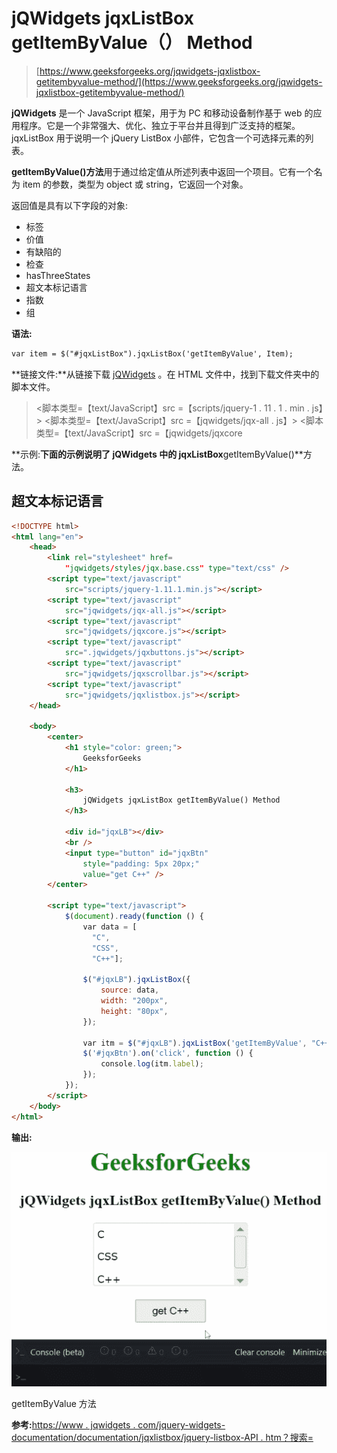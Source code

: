 # jQWidgets jqxListBox getItemByValue（） Method

> [https://www.geeksforgeeks.org/jqwidgets-jqxlistbox-getitembyvalue-method/](https://www.geeksforgeeks.org/jqwidgets-jqxlistbox-getitembyvalue-method/)

**jQWidgets** 是一个 JavaScript 框架，用于为 PC 和移动设备制作基于 web 的应用程序。它是一个非常强大、优化、独立于平台并且得到广泛支持的框架。jqxListBox 用于说明一个 jQuery ListBox 小部件，它包含一个可选择元素的列表。

**getItemByValue()方法**用于通过给定值从所述列表中返回一个项目。它有一个名为 item 的参数，类型为 object 或 string，它返回一个对象。

返回值是具有以下字段的对象:

*   标签
*   价值
*   有缺陷的
*   检查
*   hasThreeStates
*   超文本标记语言
*   指数
*   组

**语法:**

```html
var item = $("#jqxListBox").jqxListBox('getItemByValue', Item);  
```

**链接文件:**从链接下载 [jQWidgets](https://www.jqwidgets.com/download/) 。在 HTML 文件中，找到下载文件夹中的脚本文件。

> <link rel="”stylesheet”" href="”jqwidgets/styles/jqx.base.css”" type="”text/css”">
> <脚本类型=【text/JavaScript】src =【scripts/jquery-1 . 11 . 1 . min . js】></脚本>
> <脚本类型=【text/JavaScript】src =【jqwidgets/jqx-all . js】></脚本>
> <脚本类型=【text/JavaScript】src =【jqwidgets/jqxcore

**示例:**下面的示例说明了 jQWidgets 中的 jqxListBox**getItemByValue()**方法。

## 超文本标记语言

```html
<!DOCTYPE html>
<html lang="en">
    <head>
        <link rel="stylesheet" href=
            "jqwidgets/styles/jqx.base.css" type="text/css" />
        <script type="text/javascript" 
            src="scripts/jquery-1.11.1.min.js"></script>
        <script type="text/javascript" 
            src="jqwidgets/jqx-all.js"></script>
        <script type="text/javascript" 
            src="jqwidgets/jqxcore.js"></script>
        <script type="text/javascript" 
            src=".jqwidgets/jqxbuttons.js"></script>
        <script type="text/javascript" 
            src="jqwidgets/jqxscrollbar.js"></script>
        <script type="text/javascript" 
            src="jqwidgets/jqxlistbox.js"></script>
    </head>

    <body>
        <center>
            <h1 style="color: green;">
                GeeksforGeeks
            </h1>

            <h3>
                jQWidgets jqxListBox getItemByValue() Method
            </h3>

            <div id="jqxLB"></div>
            <br />
            <input type="button" id="jqxBtn" 
                style="padding: 5px 20px;" 
                value="get C++" />
        </center>

        <script type="text/javascript">
            $(document).ready(function () {
                var data = [
                  "C", 
                  "CSS",
                  "C++"];

                $("#jqxLB").jqxListBox({
                    source: data,
                    width: "200px",
                    height: "80px",
                });

                var itm = $("#jqxLB").jqxListBox('getItemByValue', "C++");
                $('#jqxBtn').on('click', function () {
                    console.log(itm.label);
                });
            });
        </script>
    </body>
</html>
```

**输出:**

![](img/d6f3ead540b3ad74a441df818003d138.png)

getItemByValue 方法

**参考:**[https://www . jqwidgets . com/jquery-widgets-documentation/documentation/jqxlistbox/jquery-listbox-API . htm？搜索=](https://www.jqwidgets.com/jquery-widgets-documentation/documentation/jqxlistbox/jquery-listbox-api.htm?search=)